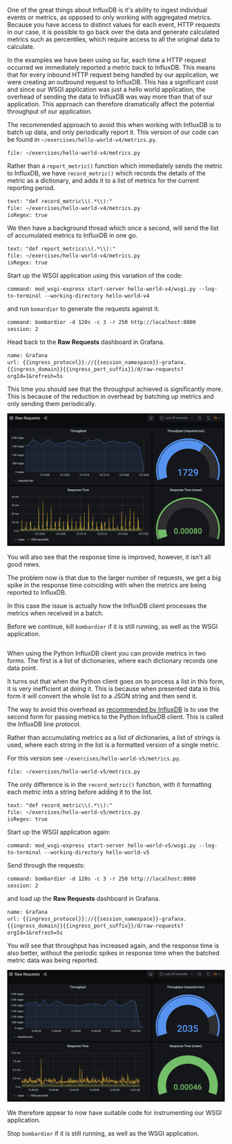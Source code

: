 One of the great things about InfluxDB is it's ability to ingest individual events or metrics, as opposed to only working with aggregated metrics. Because you have access to distinct values for each event, HTTP requests in our case, it is possible to go back over the data and generate calculated metrics such as percentiles, which require access to all the original data to calculate.

In the examples we have been using so far, each time a HTTP request occurred we immediately reported a metric back to InfluxDB. This means that for every inbound HTTP request being handled by our application, we were creating an outbound request to InfluxDB. This has a significant cost and since our WSGI application was just a hello world application, the overhead of sending the data to InfluxDB was way more than that of our application. This approach can therefore dramatically affect the potential throughput of our application.

The recommended approach to avoid this when working with InfluxDB is to batch up data, and only periodically report it. This version of our code can be found in `~/exercises/hello-world-v4/metrics.py`.

```editor:open-file
file: ~/exercises/hello-world-v4/metrics.py
```

Rather than a `report_metric()` function which immediately sends the metric to InfluxDB, we have `record_metric()` which records the details of the metric as a dictionary, and adds it to a list of metrics for the current reporting period.

```editor:select-matching-text
text: "def record_metric\\(.*\\):"
file: ~/exercises/hello-world-v4/metrics.py
isRegex: true
```

We then have a background thread which once a second, will send the list of accumulated metrics to InfluxDB in one go.

```editor:select-matching-text
text: "def report_metrics\\(.*\\):"
file: ~/exercises/hello-world-v4/metrics.py
isRegex: true
```

Start up the WSGI application using this variation of the code:

```terminal:execute
command: mod_wsgi-express start-server hello-world-v4/wsgi.py --log-to-terminal --working-directory hello-world-v4
```

and run `bomardier` to generate the requests against it.

```terminal:execute
command: bombardier -d 120s -c 3 -r 250 http://localhost:8000
session: 2
```

Head back to the **Raw Requests** dashboard in Grafana.

```dashboard:reload-dashboard
name: Grafana
url: {{ingress_protocol}}://{{session_namespace}}-grafana.{{ingress_domain}}{{ingress_port_suffix}}/d/raw-requests?orgId=1&refresh=5s
```

This time you should see that the throughput achieved is significantly more. This is because of the reduction in overhead by batching up metrics and only sending them periodically.

![](hello-world-v4-raw-requests.png)

You will also see that the response time is improved, however, it isn't all good news.

The problem now is that due to the larger number of requests, we get a big spike in the response time coinciding with when the metrics are being reported to InfluxDB.

In this case the issue is actually how the InfluxDB client processes the metrics when received in a batch.

Before we continue, kill `bombardier` if it is still running, as well as the WSGI application.

```terminal:interrupt-all
```

When using the Python InfluxDB client you can provide metrics in two forms. The first is a list of dictionaries, where each dictionary records one data point.

It turns out that when the Python client goes on to process a list in this form, it is very inefficient at doing it. This is because when presented data in this form it will convert the whole list to a JSON string and then send it.

The way to avoid this overhead as [recommended by InfluxDB](https://www.influxdata.com/blog/writing-data-to-influxdb-with-python/) is to use the second form for passing metrics to the Python InfluxDB client. This is called the InfluxDB line protocol.

Rather than accumulating metrics as a list of dictionaries, a list of strings is used, where each string in the list is a formatted version of a single metric.

For this version see `~/exercises/hello-world-v5/metrics.py`.

```editor:open-file
file: ~/exercises/hello-world-v5/metrics.py
```

The only difference is in the `record_metric()` function, with it formatting each metric into a string before adding it to the list.

```editor:select-matching-text
text: "def record_metric\\(.*\\):"
file: ~/exercises/hello-world-v5/metrics.py
isRegex: true
```

Start up the WSGI application again:

```terminal:execute
command: mod_wsgi-express start-server hello-world-v5/wsgi.py --log-to-terminal --working-directory hello-world-v5
```

Send through the requests:

```terminal:execute
command: bombardier -d 120s -c 3 -r 250 http://localhost:8000
session: 2
```

and load up the **Raw Requests** dashboard in Grafana.

```dashboard:reload-dashboard
name: Grafana
url: {{ingress_protocol}}://{{session_namespace}}-grafana.{{ingress_domain}}{{ingress_port_suffix}}/d/raw-requests?orgId=1&refresh=5s
```

You will see that throughput has increased again, and the response time is also better, without the periodic spikes in response time when the batched metric data was being reported.

![](hello-world-v5-1-raw-requests.png)

We therefore appear to now have suitable code for instrumenting our WSGI application.

Stop `bombardier` if it is still running, as well as the WSGI application.

```terminal:interrupt-all
```
